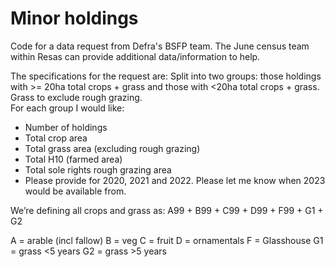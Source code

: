 # Minor holdings
Code for a data request from Defra's BSFP team. The June census team within Resas can provide additional data/information to help.

The specifications for the request are:
Split into two groups: those holdings with >= 20ha total crops + grass and those with <20ha total crops + grass.  Grass to exclude rough grazing.  
For each group I would like:
*	Number of holdings
*	Total crop area
*	Total grass area (excluding rough grazing)
*	Total H10 (farmed area)
*	Total sole rights rough grazing area
*	Please provide for 2020, 2021 and 2022.  Please let me know when 2023 would be available from.

We’re defining all crops and grass as: A99 + B99 + C99 + D99 + F99 + G1 + G2

A = arable (incl fallow)
B = veg
C = fruit
D = ornamentals
F = Glasshouse
G1 = grass <5 years
G2 = grass >5 years

